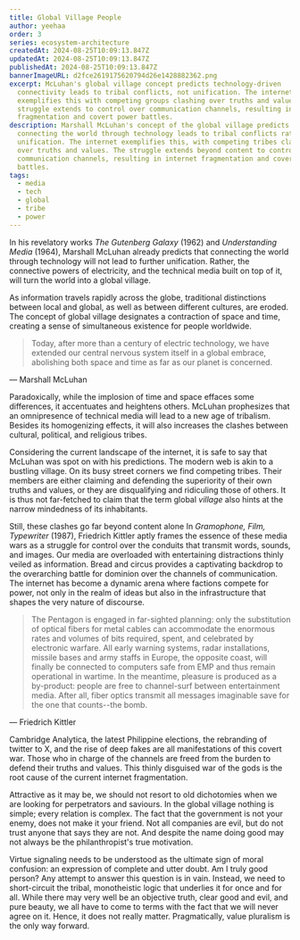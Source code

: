```yaml
---
title: Global Village People
author: yeehaa
order: 3
series: ecosystem-architecture
createdAt: 2024-08-25T10:09:13.847Z
updatedAt: 2024-08-25T10:09:13.847Z
publishedAt: 2024-08-25T10:09:13.847Z
bannerImageURL: d2fce2619175620794d26e1428882362.png
excerpt: McLuhan's global village concept predicts technology-driven
  connectivity leads to tribal conflicts, not unification. The internet
  exemplifies this with competing groups clashing over truths and values. The
  struggle extends to control over communication channels, resulting in
  fragmentation and covert power battles.
description: Marshall McLuhan's concept of the global village predicts that
  connecting the world through technology leads to tribal conflicts rather than
  unification. The internet exemplifies this, with competing tribes clashing
  over truths and values. The struggle extends beyond content to control over
  communication channels, resulting in internet fragmentation and covert power
  battles.
tags:
  - media
  - tech
  - global
  - tribe
  - power
---
```

In his revelatory works *The Gutenberg Galaxy* (1962) and *Understanding Media* (1964), Marshall McLuhan already predicts that connecting the world through technology will not lead to further unification. Rather, the connective powers of electricity, and the technical media built on top of it, will turn the world into a global village.

As information travels rapidly across the globe, traditional distinctions between local and global, as well as between different cultures, are eroded. The concept of global village designates a contraction of space and time, creating a sense of simultaneous existence for people worldwide.

 
> Today, after more than a century of electric technology, we have extended our central nervous system itself in a global embrace, abolishing both space and time as far as our planet is concerned.

— Marshall McLuhan

Paradoxically, while the implosion of time and space effaces some differences, it accentuates and heightens others. McLuhan prophesizes that an omnipresence of technical media will lead to a new age of tribalism. Besides its homogenizing effects, it will also increases the clashes between cultural, political, and religious tribes.

Considering the current landscape of the internet, it is safe to say that McLuhan was spot on with his predictions. The modern web is akin to a bustling village. On its busy street corners we find competing tribes. Their members are either claiming and defending the superiority of their own truths and values, or they are disqualifying and ridiculing those of others. It is thus not far-fetched to claim that the term global *village* also hints at the narrow mindedness of its inhabitants.

Still, these clashes go far beyond content alone In *Gramophone, Film, Typewriter* (1987), Friedrich Kittler aptly frames the essence of these media wars as a struggle for control over the conduits that transmit words, sounds, and images. Our media are overloaded with entertaining distractions thinly veiled as information. Bread and circus provides a captivating backdrop to the overarching battle for dominion over the channels of communication. The internet has become a dynamic arena where factions compete for power, not only in the realm of ideas but also in the infrastructure that shapes the very nature of discourse.

> The Pentagon is engaged in far-sighted planning: only the substitution of optical fibers for metal cables can accommodate the enormous rates and volumes of bits required, spent, and celebrated by electronic warfare. All early warning systems, radar installations, missile bases and army staffs in Europe, the opposite coast, will finally be connected to computers safe from EMP and thus remain operational in wartime. In the meantime, pleasure is produced as a by-product: people are free to channel-surf between entertainment media. After all, fiber optics transmit all messages imaginable save for the one that counts--the bomb.

— Friedrich Kittler

Cambridge Analytica, the latest Philippine elections, the rebranding of twitter to X, and the rise of deep fakes are all manifestations of this covert war. Those who in charge of the channels are freed from the burden to defend their truths and values. This thinly disguised war of the gods is the root cause of the current internet fragmentation.

Attractive as it may be, we should not resort to old dichotomies when we are looking for perpetrators and saviours. In the global village nothing is simple; every relation is complex. The fact that the government is not your enemy, does not make it your friend. Not all companies are evil, but do not trust anyone that says they are not. And despite the name doing good may not always be the philanthropist's true motivation.

Virtue signaling needs to be understood as the ultimate sign of moral confusion: an expression of complete and utter doubt. Am I truly good person? Any attempt to answer this question is in vain. Instead, we need to short-circuit the tribal, monotheistic logic that underlies it for once and for all. While there may very well be an objective truth, clear good and evil, and pure beauty, we all have to come to terms with the fact that we will never agree on it. Hence, it does not really matter. Pragmatically, value pluralism is the only way forward.

